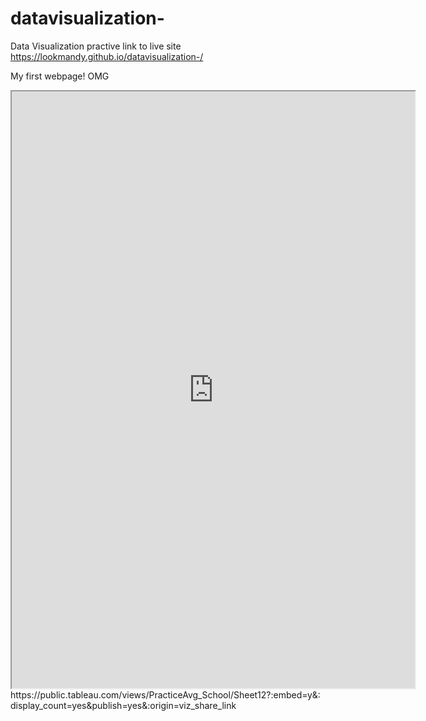 # datavisualization-
Data Visualization practive
link to live site              https://lookmandy.github.io/datavisualization-/


My first webpage! OMG

<iframe src="https://public.tableau.com/views/public_exercise/Dashboard1?:showVizHome=no&:embed=true"
 width="645" height="955"></iframe>https://public.tableau.com/views/PracticeAvg_School/Sheet12?:embed=y&:display_count=yes&publish=yes&:origin=viz_share_link
